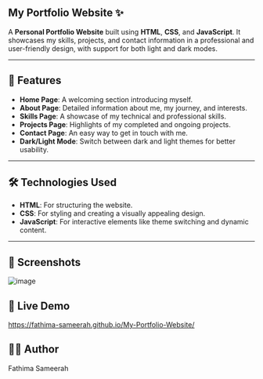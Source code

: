 ## My Portfolio Website ✨

A **Personal Portfolio Website** built using **HTML**, **CSS**, and **JavaScript**. It showcases my skills, projects, and contact information 
in a professional and user-friendly design, with support for both light and dark modes.  

---

## 🚀 Features

- **Home Page**: A welcoming section introducing myself.
- **About Page**: Detailed information about me, my journey, and interests.
- **Skills Page**: A showcase of my technical and professional skills.
- **Projects Page**: Highlights of my completed and ongoing projects.
- **Contact Page**: An easy way to get in touch with me.
- **Dark/Light Mode**: Switch between dark and light themes for better usability.

---

## 🛠️ Technologies Used

- **HTML**: For structuring the website.
- **CSS**: For styling and creating a visually appealing design.
- **JavaScript**: For interactive elements like theme switching and dynamic content.

---

## 📸  Screenshots
![image](https://github.com/user-attachments/assets/9343e9b7-cb35-451e-b6cd-e3cd9f912507)


## 🚀 Live Demo
https://fathima-sameerah.github.io/My-Portfolio-Website/

## 👩‍💻 Author
Fathima Sameerah


